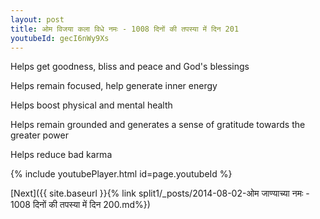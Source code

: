 ```yaml
---
layout: post
title: ओम विजया कला विधे नमः - 1008 दिनों की तपस्या में दिन 201
youtubeId: gecI6nWy9Xs
---
```

 
 
Helps get goodness, bliss and peace and God's blessings
 
Helps remain focused, help generate inner energy 
 
Helps boost physical and mental health 
 
Helps remain grounded and generates a sense of gratitude towards the greater power 
 
Helps reduce bad karma
 
 
 
 


{% include youtubePlayer.html id=page.youtubeId %}
 
[Next]({{ site.baseurl }}{% link  split1/_posts/2014-08-02-ओम जाण्याच्या नमः - 1008 दिनों की तपस्या में दिन 200.md%})
 
